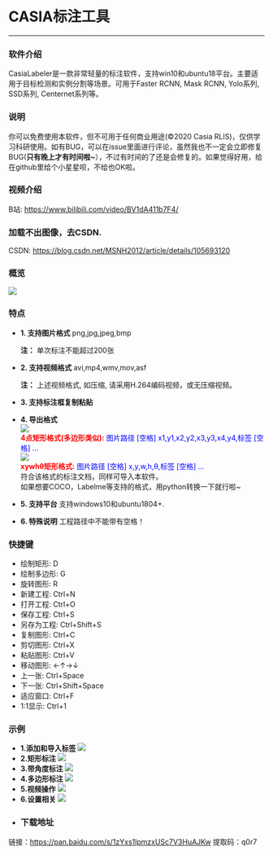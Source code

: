 # CASIA标注工具
---
### 软件介绍
CasiaLabeler是一款非常轻量的标注软件，支持win10和ubuntu18平台。主要适用于目标检测和实例分割等场景。可用于Faster RCNN, Mask RCNN, Yolo系列, SSD系列, Centernet系列等。
### 说明
你可以免费使用本软件，但不可用于任何商业用途(©2020 Casia RLIS)，仅供学习科研使用。如有BUG，可以在issue里面进行评论，虽然我也不一定会立即修复BUG(**只有晚上才有时间啦~**），不过有时间的了还是会修复的。如果觉得好用，给在github里给个小星星呗，不给也OK啦。
### 视频介绍
B站: https://www.bilibili.com/video/BV1dA411b7F4/
### 加载不出图像，去CSDN.
CSDN: https://blog.csdn.net/MSNH2012/article/details/105693120
### 概览
![](img/overview.png)
### 特点
- **1. 支持图片格式**
  png,jpg,jpeg,bmp

  **注：** 单次标注不能超过200张
- **2. 支持视频格式**
  avi,mp4,wmv,mov,asf
  
  **注：** 上述视频格式, 如压缩, 请采用H.264编码视频，或无压缩视频。
- **3. 支持标注框复制粘贴**
- **4. 导出格式**</br>
![](img/Box.png)</br>
 **<font color=#ff0000>4点矩形格式(多边形类似):</font>** <font color=#0000ff> 图片路径 [空格] x1,y1,x2,y2,x3,y3,x4,y4,标签 [空格] ... </font></br>
 ![](img/rotate.png)</br>
 **<font color=#ff0000>xywhθ矩形格式:</font>** <font color=#0000ff> 图片路径 [空格] x,y,w,h,θ,标签 [空格] ... </font></br>
 符合该格式的标注文档，同样可导入本软件。</br>
 如果想要COCO，Labelme等支持的格式，用python转换一下就行啦~</br>
 - **5. 支持平台**
  支持windows10和ubuntu1804+.
- **6. 特殊说明**
 工程路径中不能带有空格！
### 快捷键
- 绘制矩形: D</br>
- 绘制多边形: G</br>
- 旋转图形: R</br>
- 新建工程: Ctrl+N</br>
- 打开工程: Ctrl+O</br>
- 保存工程: Ctrl+S</br>
- 另存为工程: Ctrl+Shift+S</br>
- 复制图形: Ctrl+C</br>
- 剪切图形: Ctrl+X</br>
- 粘贴图形: Ctrl+V</br>
- 移动图形: ←↑→↓</br>
- 上一张: Ctrl+Space</br>
- 下一张: Ctrl+Shift+Space</br>
- 适应窗口: Ctrl+F</br>
- 1:1显示: Ctrl+1</br>
### 示例
- **1.添加和导入标签**
![](img/add_label.png)
- **2.矩形标注**
![](img/rect.png)
- **3.带角度标注**
![](img/rect_with_angle.png)
- **4.多边形标注**
![](img/poly.png)
- **5.视频操作**
![](img/video.png)
- **6.设置相关**
![](img/setting.png)
- ### 下载地址
链接：https://pan.baidu.com/s/1zYxs1lpmzxUSc7V3HuAJKw 
提取码：q0r7
